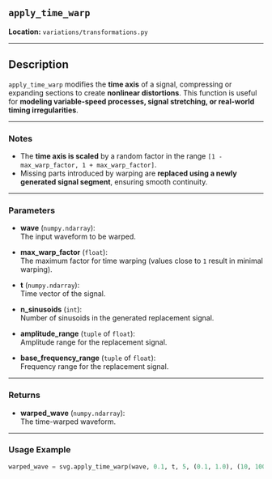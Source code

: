
## `apply_time_warp`

**Location:** `variations/transformations.py`

---

## Description  
`apply_time_warp` modifies the **time axis** of a signal, compressing or expanding sections to create **nonlinear distortions**. This function is useful for **modeling variable-speed processes, signal stretching, or real-world timing irregularities**.

---

### Notes  
- The **time axis is scaled** by a random factor in the range `[1 - max_warp_factor, 1 + max_warp_factor]`.  
- Missing parts introduced by warping are **replaced using a newly generated signal segment**, ensuring smooth continuity.  

---

### Parameters  

- **wave** (`numpy.ndarray`):  
  The input waveform to be warped.

- **max_warp_factor** (`float`):  
  The maximum factor for time warping (values close to `1` result in minimal warping).

- **t** (`numpy.ndarray`):  
  Time vector of the signal.

- **n_sinusoids** (`int`):  
  Number of sinusoids in the generated replacement signal.

- **amplitude_range** (`tuple` of `float`):  
  Amplitude range for the replacement signal.

- **base_frequency_range** (`tuple` of `float`):  
  Frequency range for the replacement signal.

---

### Returns  

- **warped_wave** (`numpy.ndarray`):  
  The time-warped waveform.

---

### Usage Example  
```python
warped_wave = svg.apply_time_warp(wave, 0.1, t, 5, (0.1, 1.0), (10, 100))
```
